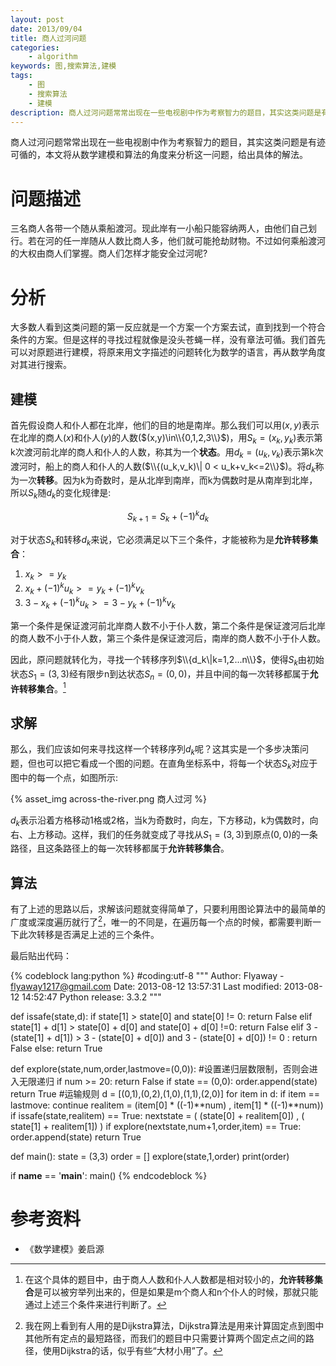 ```yaml
---
layout: post
date: 2013/09/04
title: 商人过河问题
categories: 
    - algorithm
keywords: 图,搜索算法,建模
tags: 
    - 图
    - 搜索算法
    - 建模
description: 商人过河问题常常出现在一些电视剧中作为考察智力的题目，其实这类问题是有迹可循的，本文将从数学建模和算法的角度来分析这一问题，给出具体的解法。
---
```


商人过河问题常常出现在一些电视剧中作为考察智力的题目，其实这类问题是有迹可循的，本文将从数学建模和算法的角度来分析这一问题，给出具体的解法。

# 问题描述

三名商人各带一个随从乘船渡河。现此岸有一小船只能容纳两人，由他们自己划行。若在河的任一岸随从人数比商人多，他们就可能抢劫财物。不过如何乘船渡河的大权由商人们掌握。商人们怎样才能安全过河呢?

# 分析

大多数人看到这类问题的第一反应就是一个方案一个方案去试，直到找到一个符合条件的方案。但是这样的寻找过程就像是没头苍蝇一样，没有章法可循。我们首先可以对原题进行建模，将原来用文字描述的问题转化为数学的语言，再从数学角度对其进行搜索。

## 建模

首先假设商人和仆人都在北岸，他们的目的地是南岸。那么我们可以用$(x,y)$表示在北岸的商人($x$)和仆人($y$)的人数($(x,y)\in\\{0,1,2,3\\}$)，用$S_k = (x_k,y_k)$表示第k次渡河前北岸的商人和仆人的人数，称其为一个**状态**。用$d_k=(u_k,v_k)$表示第k次渡河时，船上的商人和仆人的人数($\\{(u_k,v_k)\| 0 < u_k+v_k<=2\\}$)。将$d_k$称为一次**转移**。因为k为奇数时，是从北岸到南岸，而k为偶数时是从南岸到北岸，所以$S_k$随$d_k$的变化规律是:

$$
\begin{equation}
S_{k+1}=S_k+(-1)^kd_k
\end{equation}
$$

对于状态$S_k$和转移$d_k$来说，它必须满足以下三个条件，才能被称为是**允许转移集合**：

1. $x_k >= y_k$
2. $x_k+(-1)^ku_k >= y_k+(-1)^kv_k$
3. $3-x_k+(-1)^ku_k >= 3-y_k+(-1)^kv_k$

第一个条件是保证渡河前北岸商人数不小于仆人数，第二个条件是保证渡河后北岸的商人数不小于仆人数，第三个条件是保证渡河后，南岸的商人数不小于仆人数。

因此，原问题就转化为，寻找一个转移序列$\\{d_k\|k=1,2...n\\}$，使得$S_k$由初始状态$S_1=(3,3)$经有限步n到达状态$S_n=(0,0)$，并且中间的每一次转移都属于**允许转移集合**。[^1]

[^1]:在这个具体的题目中，由于商人人数和仆人人数都是相对较小的，**允许转移集合**是可以被穷举列出来的，但是如果是m个商人和n个仆人的时候，那就只能通过上述三个条件来进行判断了。

## 求解

那么，我们应该如何来寻找这样一个转移序列$d_k$呢？这其实是一个多步决策问题，但也可以把它看成一个图的问题。在直角坐标系中，将每一个状态$S_k$对应于图中的每一个点，如图所示:

{% asset_img across-the-river.png  商人过河 %}

$d_k$表示沿着方格移动1格或2格，当k为奇数时，向左，下方移动，k为偶数时，向右、上方移动。这样，我们的任务就变成了寻找从$S_1=(3,3)$到原点$(0,0)$的一条路径，且这条路径上的每一次转移都属于**允许转移集合**。


## 算法

有了上述的思路以后，求解该问题就变得简单了，只要利用图论算法中的最简单的广度或深度遍历就行了[^2]，唯一的不同是，在遍历每一个点的时候，都需要判断一下此次转移是否满足上述的三个条件。

[^2]:我在网上看到有人用的是Dijkstra算法，Dijkstra算法是用来计算固定点到图中其他所有定点的最短路径，而我们的题目中只需要计算两个固定点之间的路径，使用Dijkstra的话，似乎有些“大材小用”了。

最后贴出代码：

{% codeblock lang:python %}
#coding:utf-8
"""
Author: Flyaway - flyaway1217@gmail.com
Date: 2013-08-12 13:57:31
Last modified: 2013-08-12 14:52:47
Python release: 3.3.2
"""

def issafe(state,d):
    if state[1] > state[0] and state[0] != 0:
        return False
    elif state[1] + d[1] > state[0] + d[0] and state[0] + d[0] !=0:
        return False
    elif 3 - (state[1] + d[1]) > 3 - (state[0] + d[0]) and 3 - (state[0] + d[0]) != 0 :
        return False
    else:
        return True

def explore(state,num,order,lastmove=(0,0)):
    #设置递归层数限制，否则会进入无限递归
    if num >= 20:
        return False
    if state == (0,0):
        order.append(state)
        return True
    #运输规则
    d = [(0,1),(0,2),(1,0),(1,1),(2,0)]
    for item in d:
        if item == lastmove:
            continue
        realitem = (item[0] * ((-1)**num) , item[1] * ((-1)**num))
        if issafe(state,realitem) == True:
            nextstate = ( (state[0] + realitem[0]) , ( state[1] + realitem[1]) )
            if explore(nextstate,num+1,order,item) == True:
                order.append(state)
                return True

def main():
    state = (3,3)
    order = [] 
    explore(state,1,order)
    print(order)



if __name__ == '__main__':
    main()
{% endcodeblock %}


# 参考资料

- 《数学建模》姜启源


